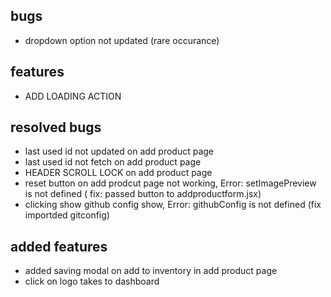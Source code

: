 ## bugs 

- dropdown option not updated (rare occurance)


## features
- ADD LOADING ACTION

## resolved bugs

- last used id not updated on add product page
- last used id not fetch on add product page
- HEADER SCROLL LOCK on add product page
- reset button on add prodcut page not working, Error: setImagePreview is not defined ( fix: passed button to addproductform.jsx)
- clicking show github config show, Error: githubConfig is not defined (fix importded gitconfig)



## added features
- added saving modal on add to inventory in add product page
- click on logo takes to dashboard